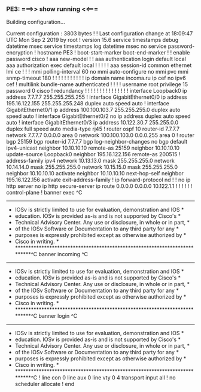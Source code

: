 ### PE3: ===>> show running <<===
Building configuration...

Current configuration : 3803 bytes
!
! Last configuration change at 18:09:47 UTC Mon Sep 2 2019 by root
!
version 15.6
service timestamps debug datetime msec
service timestamps log datetime msec
no service password-encryption
!
hostname PE3
!
boot-start-marker
boot-end-marker
!
!
enable password cisco
!
aaa new-model
!
!
aaa authentication login default local
aaa authorization exec default local 
!
!
!
!
!
aaa session-id common
ethernet lmi ce
!
!
!
mmi polling-interval 60
no mmi auto-configure
no mmi pvc
mmi snmp-timeout 180
!
!
!
!
!
!
!
!
!
!
!
ip domain name incoma.ru
ip cef
no ipv6 cef
!
multilink bundle-name authenticated
!
!
!
!
username root privilege 15 password 0 cisco
!
redundancy
!
!
! 
!
!
!
!
!
!
!
!
!
!
!
!
interface Loopback0
 ip address 7.7.7.7 255.255.255.255
!
interface GigabitEthernet0/0
 ip address 195.16.122.155 255.255.255.248
 duplex auto
 speed auto
!
interface GigabitEthernet0/1
 ip address 100.100.103.7 255.255.255.0
 duplex auto
 speed auto
!
interface GigabitEthernet0/2
 no ip address
 duplex auto
 speed auto
!
interface GigabitEthernet0/3
 ip address 10.122.30.7 255.255.0.0
 duplex full
 speed auto
 media-type rj45
!
router ospf 10
 router-id 7.7.7.7
 network 7.7.7.7 0.0.0.0 area 0
 network 100.100.103.0 0.0.0.255 area 0
!
router bgp 25159
 bgp router-id 7.7.7.7
 bgp log-neighbor-changes
 no bgp default ipv4-unicast
 neighbor 10.10.10.10 remote-as 25159
 neighbor 10.10.10.10 update-source Loopback0
 neighbor 195.16.122.156 remote-as 200515
 !
 address-family ipv4
  network 10.13.13.0 mask 255.255.255.0
  network 10.14.14.0 mask 255.255.255.0
  network 10.15.15.0 mask 255.255.255.0
  neighbor 10.10.10.10 activate
  neighbor 10.10.10.10 next-hop-self
  neighbor 195.16.122.156 activate
 exit-address-family
!
ip forward-protocol nd
!
!
no ip http server
no ip http secure-server
ip route 0.0.0.0 0.0.0.0 10.122.1.1
!
!
!
!
!
!
control-plane
!
banner exec ^C
**************************************************************************
* IOSv is strictly limited to use for evaluation, demonstration and IOS  *
* education. IOSv is provided as-is and is not supported by Cisco's      *
* Technical Advisory Center. Any use or disclosure, in whole or in part, *
* of the IOSv Software or Documentation to any third party for any       *
* purposes is expressly prohibited except as otherwise authorized by     *
* Cisco in writing.                                                      *
**************************************************************************^C
banner incoming ^C
**************************************************************************
* IOSv is strictly limited to use for evaluation, demonstration and IOS  *
* education. IOSv is provided as-is and is not supported by Cisco's      *
* Technical Advisory Center. Any use or disclosure, in whole or in part, *
* of the IOSv Software or Documentation to any third party for any       *
* purposes is expressly prohibited except as otherwise authorized by     *
* Cisco in writing.                                                      *
**************************************************************************^C
banner login ^C
**************************************************************************
* IOSv is strictly limited to use for evaluation, demonstration and IOS  *
* education. IOSv is provided as-is and is not supported by Cisco's      *
* Technical Advisory Center. Any use or disclosure, in whole or in part, *
* of the IOSv Software or Documentation to any third party for any       *
* purposes is expressly prohibited except as otherwise authorized by     *
* Cisco in writing.                                                      *
**************************************************************************^C
!
line con 0
line aux 0
line vty 0 4
 transport input all
!
no scheduler allocate
!
end



